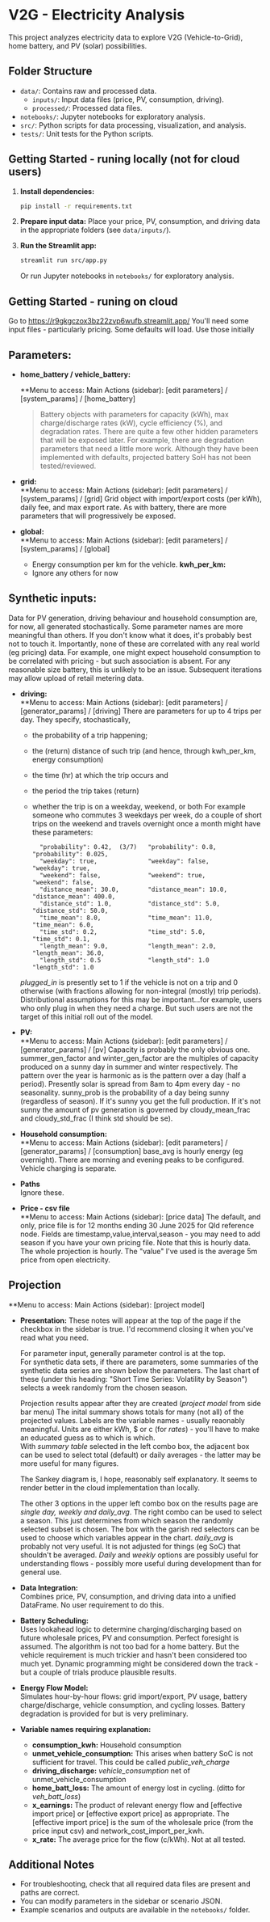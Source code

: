 # V2G - Electricity Analysis

This project analyzes electricity data to explore V2G (Vehicle-to-Grid), home battery, and PV (solar) possibilities.

## Folder Structure

- `data/`: Contains raw and processed data.
  - `inputs/`: Input data files (price, PV, consumption, driving).
  - `processed/`: Processed data files.
- `notebooks/`: Jupyter notebooks for exploratory analysis.
- `src/`: Python scripts for data processing, visualization, and analysis.
- `tests/`: Unit tests for the Python scripts.

## Getting Started - runing locally (not for cloud users)

1. **Install dependencies:**

   ```bash
   pip install -r requirements.txt
   ```

2. **Prepare input data:**
   Place your price, PV, consumption, and driving data in the appropriate folders (see `data/inputs/`).

3. **Run the Streamlit app:**
   ```bash
   streamlit run src/app.py
   ```
   Or run Jupyter notebooks in `notebooks/` for exploratory analysis.

## Getting Started - runing on cloud

Go to https://r9gkgczox3bz22zvp6wufb.streamlit.app/
You'll need some input files - particularly pricing. Some defaults will load. Use those initially

## Parameters:

- **home_battery / vehicle_battery:**

  \*\*Menu to access: Main Actions (sidebar): [edit parameters] / [system_params] / [home_battery]

  > Battery objects with parameters for capacity (kWh), max charge/discharge rates (kW), cycle efficiency (%), and degradation rates.
  > There are quite a few other hidden parameters that will be exposed later. For example, there are degradation parameters that need a little more work.
  > Although they have been implemented with defaults, projected battery SoH has not been tested/reviewed.

- **grid:**  
  \*\*Menu to access: Main Actions (sidebar): [edit parameters] / [system_params] / [grid]
  Grid object with import/export costs (per kWh), daily fee, and max export rate.
  As with battery, there are more parameters that will progressively be exposed.

- **global:**  
  \*\*Menu to access: Main Actions (sidebar): [edit parameters] / [system_params] / [global]
  - Energy consumption per km for the vehicle. **kwh_per_km:**
  - Ignore any others for now

## Synthetic inputs:

Data for PV generation, driving behaviour and household consumption are, for now, all generated stochastically. Some parameter names are more
meaningful than others. If you don't know what it does, it's probably best not to touch it. Importantly, none of these are correlated with
any real world (eg pricing) data. For example, one might expect household consumption to be correlated with pricing - but such association is
absent. For any reasonable size battery, this is unlikely to be an issue. Subsequent iterations may allow upload of retail metering data.

- **driving:**  
   \*\*Menu to access: Main Actions (sidebar): [edit parameters] / [generator_params] / [driving]
  There are parameters for up to 4 trips per day. They specify, stochastically,

  - the probability of a trip happening;
  - the (return) distance of such trip (and hence, through kwh_per_km, energy consumption)
  - the time (hr) at which the trip occurs and
  - the period the trip takes (return)
  - whether the trip is on a weekday, weekend, or both
    For example someone who commutes 3 weekdays per week, do a couple of short trips on the weekend and travels overnight once a month might have these parameters:

          "probability": 0.42,  (3/7)   "probability": 0.8,        "probability": 0.025,
          "weekday": true,              "weekday": false,          "weekday": true,
          "weekend": false,             "weekend": true,           "weekend": false,
          "distance_mean": 30.0,        "distance_mean": 10.0,     "distance_mean": 400.0,
          "distance_std": 1.0,          "distance_std": 5.0,       "distance_std": 50.0,
          "time_mean": 8.0,             "time_mean": 11.0,         "time_mean": 6.0,
          "time_std": 0.2,              "time_std": 5.0,           "time_std": 0.1,
          "length_mean": 9.0,           "length_mean": 2.0,        "length_mean": 36.0,
          "length_std": 0.5             "length_std": 1.0          "length_std": 1.0

  _plugged_in_ is presently set to 1 if the vehicle is not on a trip and 0 otherwise (with fractions allowing for non-integral (mostly) trip periods). Distributional assumptions for this may be important...for example, users who only plug in when they need a charge. But such users are not the target of this initial roll out of the model.

- **PV:**  
  \*\*Menu to access: Main Actions (sidebar): [edit parameters] / [generator_params] / [pv]
  Capacity is probably the only obvious one.
  summer_gen_factor and winter_gen_factor are the multiples of capacity produced on a sunny day in summer and winter respectively. The pattern
  over the year is harmonic as is the pattern over a day (half a period). Presently solar is spread from 8am to 4pm every day - no seasonality.
  sunny_prob is the probability of a day being sunny (regardless of season). If it's sunny you get the full production. If it's not sunny the
  amount of pv generation is governed by cloudy_mean_frac and cloudy_std_frac (I think std should be se).

- **Household consumption:**  
  \*\*Menu to access: Main Actions (sidebar): [edit parameters] / [generator_params] / [consumption]
  base_avg is hourly energy (eg overnight). There are morning and evening peaks to be configured. Vehicle charging is separate.

- **Paths**  
  Ignore these.

- **Price - csv file**  
   \*\*Menu to access: Main Actions (sidebar): [price data]
  The default, and only, price file is for 12 months ending 30 June 2025 for Qld reference node. Fields are timestamp,value,interval,season - you
  may need to add season if you have your own pricing file. Note that this is hourly data. The whole projection is hourly. The "value" I've used
  is the average 5m price from open electricity.

## Projection

\*\*Menu to access: Main Actions (sidebar): [project model]

- **Presentation:**
  These notes will appear at the top of the page if the checkbox in the sidebar is true. I'd recommend closing it when you've read what you
  need.

  For parameter input, generally parameter control is at the top.  
  For synthetic data sets, if there are parameters, some summaries of the synthetic data series are shown below the parameters.
  The last chart of these (under this heading: "Short Time Series: Volatility by Season") selects a week randomly from the chosen season.

  Projection results appear after they are created (_project model_ from side bar menu)
  The inital summary shows totals for many (not all) of the projected values. Labels are the variable names - usually reaonably meaningful.
  Units are either kWh, $ or c (for _rates_) - you'll have to make an educated guess as to which is which.  
  With _summary table_ selected in the left combo box, the adjacent box can be used to select total (default) or daily averages - the latter
  may be more useful for many figures.

  The Sankey diagram is, I hope, reasonably self explanatory. It seems to render better in the cloud implementation than locally.

  The other 3 options in the upper left combo box on the results page are _single day, weekly and daily_avg_. The right combo can be used to
  select a season. This just determines from which season the randomly selected subset is chosen. The box with the garish red selectors
  can be used to choose which variables appear in the chart. _daily_avg_ is probably not very useful. It is not adjusted for things (eg SoC)
  that shouldn't be averaged. _Daily_ and _weekly_ options are possibly useful for understanding flows - possibly more useful during development
  than for general use.

- **Data Integration:**  
  Combines price, PV, consumption, and driving data into a unified DataFrame. No user requirement to do this.

- **Battery Scheduling:**  
  Uses lookahead logic to determine charging/discharging based on future wholesale prices, PV and consumption. Perfect foresight is assumed.
  The algorithm is not too bad for a home battery. But the vehicle requirement is much trickier and hasn't been considered too much yet.
  Dynamic programming might be considered down the track - but a couple of trials produce plausible results.

- **Energy Flow Model:**  
  Simulates hour-by-hour flows: grid import/export, PV usage, battery charge/discharge, vehicle consumption, and cycling losses.
  Battery degradation is provided for but is very preliminary.

- **Variable names requiring explanation:**

  - **consumption_kwh:** Household consumption
  - **unmet_vehicle_consumption:** This arises when battery SoC is not sufficient for travel. This could be called _public_veh_charge_
  - **driving_discharge:** _vehicle_consumption_ net of unmet_vehicle_consumption
  - **home_batt_loss:** The amount of energy lost in cycling. (ditto for _veh_batt_loss_)
  - **x_earnings:** The product of relevant energy flow and [effective import price] or [effective export price] as appropriate. The [effective import price] is the sum of the wholesale price (from the price input csv) and network_cost_import_per_kwh.
  - **x_rate:** The average price for the flow (c/kWh). Not at all tested.

## Additional Notes

- For troubleshooting, check that all required data files are present and paths are correct.
- You can modify parameters in the sidebar or scenario JSON.
- Example scenarios and outputs are available in the `notebooks/` folder.
